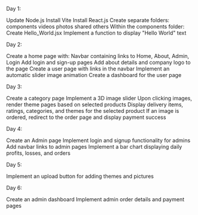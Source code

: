 Day 1:

Update Node.js
Install Vite
Install React.js
Create separate folders:
components
videos
photos
shared
others
Within the components folder:
Create Hello_World.jsx
Implement a function to display "Hello World" text

Day 2:

Create a home page with:
Navbar containing links to Home, About, Admin, Login
Add login and sign-up pages
Add about details and company logo to the page
Create a user page with links in the navbar
Implement an automatic slider image animation
Create a dashboard for the user page

Day 3:

Create a category page
Implement a 3D image slider
Upon clicking images, render theme pages based on selected products
Display delivery items, ratings, categories, and themes for the selected product
If an image is ordered, redirect to the order page and display payment success

Day 4:

Create an Admin page
Implement login and signup functionality for admins
Add navbar links to admin pages
Implement a bar chart displaying daily profits, losses, and orders

Day 5:

Implement an upload button for adding themes and pictures

Day 6:

Create an admin dashboard
Implement admin order details and payment pages
